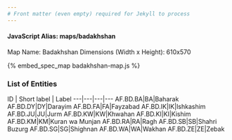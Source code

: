 ```yaml
---
# Front matter (even empty) required for Jekyll to process
---
```


#### JavaScript Alias: maps/badakhshan

Map Name: Badakhshan
Dimensions (Width x Height): 610x570



{% embed_spec_map badakhshan-map.js %}

### List of Entities

ID | Short label | Label
---|---|---|---
AF.BD.BA|BA|Baharak
AF.BD.DY|DY|Darayim
AF.BD.FA|FA|Fayzabad
AF.BD.IK|IK|Ishkashim
AF.BD.JU|JU|Jurm
AF.BD.KW|KW|Khwahan
AF.BD.KI|KI|Kishim
AF.BD.KM|KM|Kuran wa Munjan
AF.BD.RA|RA|Ragh
AF.BD.SB|SB|Shahri Buzurg
AF.BD.SG|SG|Shighnan
AF.BD.WA|WA|Wakhan
AF.BD.ZE|ZE|Zebak